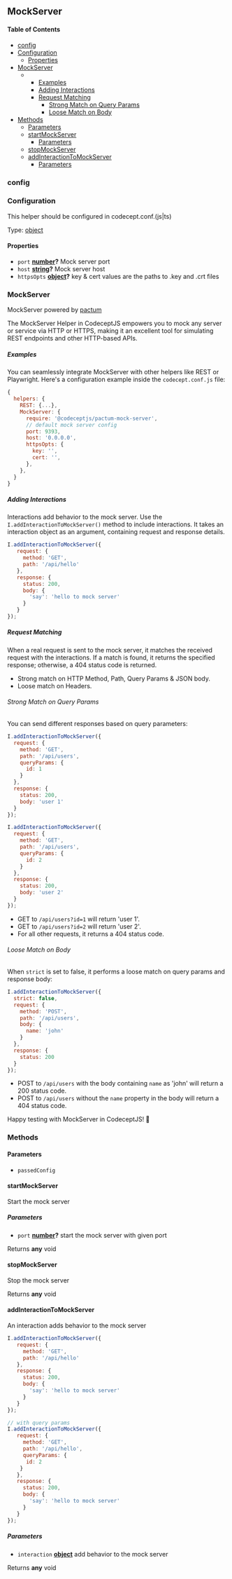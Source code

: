 ## MockServer

<!-- Generated by documentation.js. Update this documentation by updating the source code. -->

#### Table of Contents

-   [config](#config)
-   [Configuration](#configuration)
    -   [Properties](#properties)
-   [MockServer](#mockserver)
    -   -   [Examples](#examples)
        -   [Adding Interactions](#adding-interactions)
        -   [Request Matching](#request-matching)
            -   [Strong Match on Query Params](#strong-match-on-query-params)
            -   [Loose Match on Body](#loose-match-on-body)
-   [Methods](#methods)
    -   [Parameters](#parameters)
    -   [startMockServer](#startmockserver)
        -   [Parameters](#parameters-1)
    -   [stopMockServer](#stopmockserver)
    -   [addInteractionToMockServer](#addinteractiontomockserver)
        -   [Parameters](#parameters-2)

### config

### Configuration

This helper should be configured in codecept.conf.(js|ts)

Type: [object](https://developer.mozilla.org/docs/Web/JavaScript/Reference/Global_Objects/Object)

#### Properties

-   `port` **[number](https://developer.mozilla.org/docs/Web/JavaScript/Reference/Global_Objects/Number)?** Mock server port
-   `host` **[string](https://developer.mozilla.org/docs/Web/JavaScript/Reference/Global_Objects/String)?** Mock server host
-   `httpsOpts` **[object](https://developer.mozilla.org/docs/Web/JavaScript/Reference/Global_Objects/Object)?** key & cert values are the paths to .key and .crt files

### MockServer

MockServer powered by [pactum](https://www.npmjs.com/package/pactum)

The MockServer Helper in CodeceptJS empowers you to mock any server or service via HTTP or HTTPS, making it an excellent tool for simulating REST endpoints and other HTTP-based APIs.

<!-- configuration -->

##### Examples

You can seamlessly integrate MockServer with other helpers like REST or Playwright. Here's a configuration example inside the `codecept.conf.js` file:

```javascript
{
  helpers: {
    REST: {...},
    MockServer: {
      require: '@codeceptjs/pactum-mock-server',
      // default mock server config
      port: 9393,
      host: '0.0.0.0',
      httpsOpts: {
        key: '',
        cert: '',
      },
    },
  }
}
```

##### Adding Interactions

Interactions add behavior to the mock server. Use the `I.addInteractionToMockServer()` method to include interactions. It takes an interaction object as an argument, containing request and response details.

```javascript
I.addInteractionToMockServer({
   request: {
     method: 'GET',
     path: '/api/hello'
   },
   response: {
     status: 200,
     body: {
       'say': 'hello to mock server'
     }
   }
});
```

##### Request Matching

When a real request is sent to the mock server, it matches the received request with the interactions. If a match is found, it returns the specified response; otherwise, a 404 status code is returned.

-   Strong match on HTTP Method, Path, Query Params & JSON body.
-   Loose match on Headers.

###### Strong Match on Query Params

You can send different responses based on query parameters:

```javascript
I.addInteractionToMockServer({
  request: {
    method: 'GET',
    path: '/api/users',
    queryParams: {
      id: 1
    }
  },
  response: {
    status: 200,
    body: 'user 1'
  }
});

I.addInteractionToMockServer({
  request: {
    method: 'GET',
    path: '/api/users',
    queryParams: {
      id: 2
    }
  },
  response: {
    status: 200,
    body: 'user 2'
  }
});
```

-   GET to `/api/users?id=1` will return 'user 1'.
-   GET to `/api/users?id=2` will return 'user 2'.
-   For all other requests, it returns a 404 status code.

###### Loose Match on Body

When `strict` is set to false, it performs a loose match on query params and response body:

```javascript
I.addInteractionToMockServer({
  strict: false,
  request: {
    method: 'POST',
    path: '/api/users',
    body: {
      name: 'john'
    }
  },
  response: {
    status: 200
  }
});
```

-   POST to `/api/users` with the body containing `name` as 'john' will return a 200 status code.
-   POST to `/api/users` without the `name` property in the body will return a 404 status code.

Happy testing with MockServer in CodeceptJS! 🚀

### Methods

#### Parameters

-   `passedConfig`  

#### startMockServer

Start the mock server

##### Parameters

-   `port` **[number](https://developer.mozilla.org/docs/Web/JavaScript/Reference/Global_Objects/Number)?** start the mock server with given port

Returns **any** void

#### stopMockServer

Stop the mock server

Returns **any** void

#### addInteractionToMockServer

An interaction adds behavior to the mock server

```js
I.addInteractionToMockServer({
   request: {
     method: 'GET',
     path: '/api/hello'
   },
   response: {
     status: 200,
     body: {
       'say': 'hello to mock server'
     }
   }
});
```

```js
// with query params
I.addInteractionToMockServer({
   request: {
     method: 'GET',
     path: '/api/hello',
     queryParams: {
      id: 2
    }
   },
   response: {
     status: 200,
     body: {
       'say': 'hello to mock server'
     }
   }
});
```

##### Parameters

-   `interaction` **[object](https://developer.mozilla.org/docs/Web/JavaScript/Reference/Global_Objects/Object)** add behavior to the mock server

Returns **any** void
